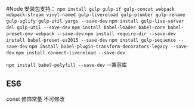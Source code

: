 #Node
安装包支持：
`npm install gulp gulp-if gulp-concat webpack webpack-stream vinyl-named gulp-livereload gulp-plumber gulp-rename gulp-uglify gulp-util yargs --save-dev`
`npm install gulp-live-server del gulp-util --save-dev`
`npm install babel-loader babel-core babel-preset-env webpack --save-dev`
`npm install require-dir --save-dev`
`install babel-preset-es2015 --save-dev`
`npm install gulp-sequence --save-dev`
`npm install babel-plugin-transform-decorators-legacy --save-dev`
`npm install connect-livereload --save-dev`

`npm install babel-polyfill --save-dev` --兼容库



## ES6
const 修饰常量   不可修改